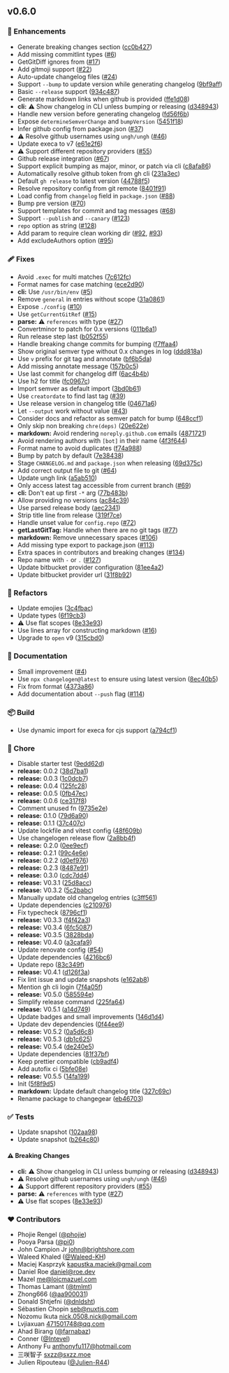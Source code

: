 
## v0.6.0


### 🚀 Enhancements

- Generate breaking changes section ([cc0b427](https://github.com/phojie/changegear/commit/cc0b427))
- Add missing commitlint types ([#6](https://github.com/phojie/changegear/pull/6))
- GetGitDiff ignores from ([#17](https://github.com/phojie/changegear/pull/17))
- Add gitmoji support ([#22](https://github.com/phojie/changegear/pull/22))
- Auto-update changelog files ([#24](https://github.com/phojie/changegear/pull/24))
- Support `--bump` to update version while generating changelog ([9bf9aff](https://github.com/phojie/changegear/commit/9bf9aff))
- Basic `--release` support ([934c487](https://github.com/phojie/changegear/commit/934c487))
- Generate markdown links when github is provided ([ffe1d08](https://github.com/phojie/changegear/commit/ffe1d08))
- **cli:** ⚠️  Show changelog in CLI unless bumping or releasing ([d348943](https://github.com/phojie/changegear/commit/d348943))
- Handle new version before generating changelog ([fd56f6b](https://github.com/phojie/changegear/commit/fd56f6b))
- Expose `determineSemverChange` and `bumpVersion` ([5451f18](https://github.com/phojie/changegear/commit/5451f18))
- Infer github config from package.json ([#37](https://github.com/phojie/changegear/pull/37))
- ⚠️  Resolve github usernames using `ungh/ungh` ([#46](https://github.com/phojie/changegear/pull/46))
- Update execa to v7 ([e61e2f6](https://github.com/phojie/changegear/commit/e61e2f6))
- ⚠️  Support different repository providers ([#55](https://github.com/phojie/changegear/pull/55))
- Github release integration ([#67](https://github.com/phojie/changegear/pull/67))
- Support explicit bumping as major, minor, or patch via cli ([c8afa86](https://github.com/phojie/changegear/commit/c8afa86))
- Automatically resolve github token from gh cli ([231a3ec](https://github.com/phojie/changegear/commit/231a3ec))
- Default `gh release` to latest version ([44788f5](https://github.com/phojie/changegear/commit/44788f5))
- Resolve repository config from git remote ([8401f91](https://github.com/phojie/changegear/commit/8401f91))
- Load config from `changelog` field in `package.json` ([#88](https://github.com/phojie/changegear/pull/88))
- Bump pre version ([#70](https://github.com/phojie/changegear/pull/70))
- Support templates for commit and tag messages ([#68](https://github.com/phojie/changegear/pull/68))
- Support `--publish` and `--canary` ([#123](https://github.com/phojie/changegear/pull/123))
- `repo` option as string ([#128](https://github.com/phojie/changegear/pull/128))
- Add param to require clean working dir ([#92](https://github.com/phojie/changegear/pull/92), [#93](https://github.com/phojie/changegear/pull/93))
- Add excludeAuthors option ([#95](https://github.com/phojie/changegear/pull/95))

### 🩹 Fixes

- Avoid `.exec` for multi matches ([7c612fc](https://github.com/phojie/changegear/commit/7c612fc))
- Format names for case matching ([ece2d90](https://github.com/phojie/changegear/commit/ece2d90))
- **cli:** Use `/usr/bin/env` ([#5](https://github.com/phojie/changegear/pull/5))
- Remove `general` in entries without scope ([31a0861](https://github.com/phojie/changegear/commit/31a0861))
- Expose `./config` ([#10](https://github.com/phojie/changegear/pull/10))
- Use `getCurrentGitRef` ([#15](https://github.com/phojie/changegear/pull/15))
- **parse:** ⚠️  `references` with type ([#27](https://github.com/phojie/changegear/pull/27))
- Convertminor to patch for 0.x versions ([011b6a1](https://github.com/phojie/changegear/commit/011b6a1))
- Run release step last ([b052f55](https://github.com/phojie/changegear/commit/b052f55))
- Handle breaking change commits for bumping ([f7ffaa4](https://github.com/phojie/changegear/commit/f7ffaa4))
- Show original semver type without 0.x changes in log ([ddd818a](https://github.com/phojie/changegear/commit/ddd818a))
- Use `v` prefix for git tag and annotate ([bf6b5da](https://github.com/phojie/changegear/commit/bf6b5da))
- Add missing annotate message ([157b0c5](https://github.com/phojie/changegear/commit/157b0c5))
- Use last commit for changelog diff ([6ac4b4b](https://github.com/phojie/changegear/commit/6ac4b4b))
- Use h2 for title ([fc0967c](https://github.com/phojie/changegear/commit/fc0967c))
- Import semver as default import ([3bd0b61](https://github.com/phojie/changegear/commit/3bd0b61))
- Use `creatordate` to find last tag ([#39](https://github.com/phojie/changegear/pull/39))
- Use release version in changelog title ([04671a6](https://github.com/phojie/changegear/commit/04671a6))
- Let `--output` work without value ([#43](https://github.com/phojie/changegear/pull/43))
- Consider docs and refactor as semver patch for bump ([648ccf1](https://github.com/phojie/changegear/commit/648ccf1))
- Only skip non breaking `chre(deps)` ([20e622e](https://github.com/phojie/changegear/commit/20e622e))
- **markdown:** Avoid rendering `noreply.github.com` emails ([4871721](https://github.com/phojie/changegear/commit/4871721))
- Avoid rendering authors with `[bot]` in their name ([4f3f644](https://github.com/phojie/changegear/commit/4f3f644))
- Format name to avoid duplicates ([f74a988](https://github.com/phojie/changegear/commit/f74a988))
- Bump by patch by default ([7e38438](https://github.com/phojie/changegear/commit/7e38438))
- Stage `CHANGELOG.md` and `package.json` when releasing ([69d375c](https://github.com/phojie/changegear/commit/69d375c))
- Add correct output file to git ([#64](https://github.com/phojie/changegear/pull/64))
- Update ungh link ([a5ab510](https://github.com/phojie/changegear/commit/a5ab510))
- Only access latest tag accessible from current branch ([#69](https://github.com/phojie/changegear/pull/69))
- **cli:** Don't eat up first `-*` arg ([77b483b](https://github.com/phojie/changegear/commit/77b483b))
- Allow providing no versions ([ac84c39](https://github.com/phojie/changegear/commit/ac84c39))
- Use parsed release body ([aec2341](https://github.com/phojie/changegear/commit/aec2341))
- Strip title line from release ([319f7ce](https://github.com/phojie/changegear/commit/319f7ce))
- Handle unset value for `config.repo` ([#72](https://github.com/phojie/changegear/pull/72))
- **getLastGitTag:** Handle when there are no git tags ([#77](https://github.com/phojie/changegear/pull/77))
- **markdown:** Remove unnecessary spaces ([#106](https://github.com/phojie/changegear/pull/106))
- Add missing type export to package.json ([#113](https://github.com/phojie/changegear/pull/113))
- Extra spaces in contributors and breaking changes ([#134](https://github.com/phojie/changegear/pull/134))
- Repo name with `-` or `.` ([#127](https://github.com/phojie/changegear/pull/127))
- Update bitbucket provider configuration ([81ee4a2](https://github.com/phojie/changegear/commit/81ee4a2))
- Update bitbucket provider url ([31f8b92](https://github.com/phojie/changegear/commit/31f8b92))

### 💅 Refactors

- Update emojies ([3c4fbac](https://github.com/phojie/changegear/commit/3c4fbac))
- Update types ([6f19cb3](https://github.com/phojie/changegear/commit/6f19cb3))
- ⚠️  Use flat scopes ([8e33e93](https://github.com/phojie/changegear/commit/8e33e93))
- Use lines array for constructing markdown ([#16](https://github.com/phojie/changegear/pull/16))
- Upgrade to `open` v9 ([315cbd0](https://github.com/phojie/changegear/commit/315cbd0))

### 📖 Documentation

- Small improvement ([#4](https://github.com/phojie/changegear/pull/4))
- Use `npx changelogen@latest` to ensure using latest version ([8ec40b5](https://github.com/phojie/changegear/commit/8ec40b5))
- Fix from format ([4373a86](https://github.com/phojie/changegear/commit/4373a86))
- Add documentation about `--push` flag ([#114](https://github.com/phojie/changegear/pull/114))

### 📦 Build

- Use dynamic import for execa for cjs support ([a794cf1](https://github.com/phojie/changegear/commit/a794cf1))

### 🏡 Chore

- Disable starter test ([9edd62d](https://github.com/phojie/changegear/commit/9edd62d))
- **release:** 0.0.2 ([38d7ba1](https://github.com/phojie/changegear/commit/38d7ba1))
- **release:** 0.0.3 ([1c0dcb7](https://github.com/phojie/changegear/commit/1c0dcb7))
- **release:** 0.0.4 ([125fc28](https://github.com/phojie/changegear/commit/125fc28))
- **release:** 0.0.5 ([0fb47ec](https://github.com/phojie/changegear/commit/0fb47ec))
- **release:** 0.0.6 ([ce317f8](https://github.com/phojie/changegear/commit/ce317f8))
- Comment unused fn ([9735e2e](https://github.com/phojie/changegear/commit/9735e2e))
- **release:** 0.1.0 ([79d6a90](https://github.com/phojie/changegear/commit/79d6a90))
- **release:** 0.1.1 ([37c407c](https://github.com/phojie/changegear/commit/37c407c))
- Update lockfile and vitest config ([48f609b](https://github.com/phojie/changegear/commit/48f609b))
- Use changelogen release flow ([2a8bb4f](https://github.com/phojie/changegear/commit/2a8bb4f))
- **release:** 0.2.0 ([0ee9ecf](https://github.com/phojie/changegear/commit/0ee9ecf))
- **release:** 0.2.1 ([99c4e6e](https://github.com/phojie/changegear/commit/99c4e6e))
- **release:** 0.2.2 ([d0ef976](https://github.com/phojie/changegear/commit/d0ef976))
- **release:** 0.2.3 ([8487e91](https://github.com/phojie/changegear/commit/8487e91))
- **release:** 0.3.0 ([cdc7dd4](https://github.com/phojie/changegear/commit/cdc7dd4))
- **release:** V0.3.1 ([25d8acc](https://github.com/phojie/changegear/commit/25d8acc))
- **release:** V0.3.2 ([5c2babc](https://github.com/phojie/changegear/commit/5c2babc))
- Manually update old changelog entries ([c3ff561](https://github.com/phojie/changegear/commit/c3ff561))
- Update dependencies ([c210976](https://github.com/phojie/changegear/commit/c210976))
- Fix typecheck ([8796cf1](https://github.com/phojie/changegear/commit/8796cf1))
- **release:** V0.3.3 ([f4f42a3](https://github.com/phojie/changegear/commit/f4f42a3))
- **release:** V0.3.4 ([6fc5087](https://github.com/phojie/changegear/commit/6fc5087))
- **release:** V0.3.5 ([3828bda](https://github.com/phojie/changegear/commit/3828bda))
- **release:** V0.4.0 ([a3cafa9](https://github.com/phojie/changegear/commit/a3cafa9))
- Update renovate config ([#54](https://github.com/phojie/changegear/pull/54))
- Update dependencies ([4216bc6](https://github.com/phojie/changegear/commit/4216bc6))
- Update repo ([83c349f](https://github.com/phojie/changegear/commit/83c349f))
- **release:** V0.4.1 ([d126f3a](https://github.com/phojie/changegear/commit/d126f3a))
- Fix lint issue and update snapshots ([e162ab8](https://github.com/phojie/changegear/commit/e162ab8))
- Mention gh cli login ([7f4a05f](https://github.com/phojie/changegear/commit/7f4a05f))
- **release:** V0.5.0 ([585594e](https://github.com/phojie/changegear/commit/585594e))
- Simplify release command ([225fa64](https://github.com/phojie/changegear/commit/225fa64))
- **release:** V0.5.1 ([a14d749](https://github.com/phojie/changegear/commit/a14d749))
- Update badges and small improvements ([146d1d4](https://github.com/phojie/changegear/commit/146d1d4))
- Update dev dependencies ([0f44ee9](https://github.com/phojie/changegear/commit/0f44ee9))
- **release:** V0.5.2 ([0a5d6c8](https://github.com/phojie/changegear/commit/0a5d6c8))
- **release:** V0.5.3 ([db1c625](https://github.com/phojie/changegear/commit/db1c625))
- **release:** V0.5.4 ([de240e5](https://github.com/phojie/changegear/commit/de240e5))
- Update dependencies ([81f37bf](https://github.com/phojie/changegear/commit/81f37bf))
- Keep prettier compatible ([cb9adf4](https://github.com/phojie/changegear/commit/cb9adf4))
- Add autofix ci ([5bfe08e](https://github.com/phojie/changegear/commit/5bfe08e))
- **release:** V0.5.5 ([14fa199](https://github.com/phojie/changegear/commit/14fa199))
- Init ([5f8f9d5](https://github.com/phojie/changegear/commit/5f8f9d5))
- **markdown:** Update default changelog title ([327c69c](https://github.com/phojie/changegear/commit/327c69c))
- Rename package to changegear ([eb46703](https://github.com/phojie/changegear/commit/eb46703))

### ✅ Tests

- Update snapshot ([102aa98](https://github.com/phojie/changegear/commit/102aa98))
- Update snapshot ([b264c80](https://github.com/phojie/changegear/commit/b264c80))

#### ⚠️ Breaking Changes

- **cli:** ⚠️  Show changelog in CLI unless bumping or releasing ([d348943](https://github.com/phojie/changegear/commit/d348943))
- ⚠️  Resolve github usernames using `ungh/ungh` ([#46](https://github.com/phojie/changegear/pull/46))
- ⚠️  Support different repository providers ([#55](https://github.com/phojie/changegear/pull/55))
- **parse:** ⚠️  `references` with type ([#27](https://github.com/phojie/changegear/pull/27))
- ⚠️  Use flat scopes ([8e33e93](https://github.com/phojie/changegear/commit/8e33e93))

### ❤️ Contributors

- Phojie Rengel ([@phojie](http://github.com/phojie))
- Pooya Parsa ([@pi0](http://github.com/pi0))
- John Campion Jr <john@brightshore.com>
- Waleed Khaled ([@Waleed-KH](http://github.com/Waleed-KH))
- Maciej Kasprzyk <kapustka.maciek@gmail.com>
- Daniel Roe <daniel@roe.dev>
- Mazel <me@loicmazuel.com>
- Thomas Lamant ([@tmlmt](http://github.com/tmlmt))
- Zhong666 ([@aa900031](http://github.com/aa900031))
- Donald Shtjefni ([@dnldsht](http://github.com/dnldsht))
- Sébastien Chopin <seb@nuxtjs.com>
- Nozomu Ikuta <nick.0508.nick@gmail.com>
- Lvjiaxuan <471501748@qq.com>
- Ahad Birang ([@farnabaz](http://github.com/farnabaz))
- Conner ([@Intevel](http://github.com/Intevel))
- Anthony Fu <anthonyfu117@hotmail.com>
- 三咲智子 <sxzz@sxzz.moe>
- Julien Ripouteau ([@Julien-R44](http://github.com/Julien-R44))

